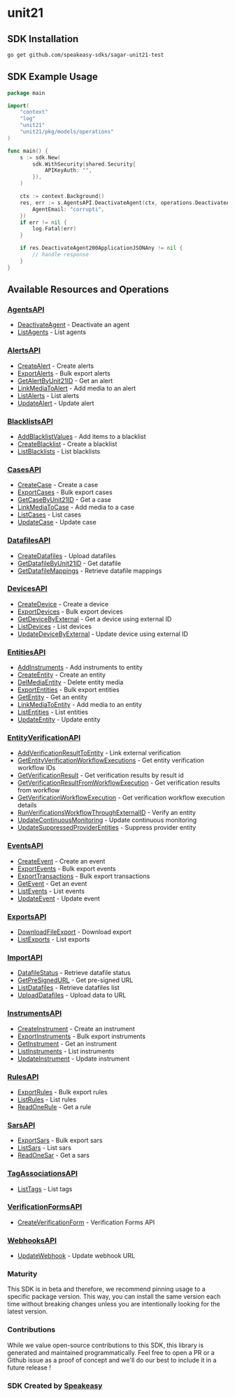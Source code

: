 # unit21

<!-- Start SDK Installation -->
## SDK Installation

```bash
go get github.com/speakeasy-sdks/sagar-unit21-test
```
<!-- End SDK Installation -->

## SDK Example Usage
<!-- Start SDK Example Usage -->
```go
package main

import(
	"context"
	"log"
	"unit21"
	"unit21/pkg/models/operations"
)

func main() {
    s := sdk.New(
        sdk.WithSecurity(shared.Security{
            APIKeyAuth: "",
        }),
    )

    ctx := context.Background()
    res, err := s.AgentsAPI.DeactivateAgent(ctx, operations.DeactivateAgentRequest{
        AgentEmail: "corrupti",
    })
    if err != nil {
        log.Fatal(err)
    }

    if res.DeactivateAgent200ApplicationJSONAny != nil {
        // handle response
    }
}
```
<!-- End SDK Example Usage -->

<!-- Start SDK Available Operations -->
## Available Resources and Operations


### [AgentsAPI](docs/agentsapi/README.md)

* [DeactivateAgent](docs/agentsapi/README.md#deactivateagent) - Deactivate an agent
* [ListAgents](docs/agentsapi/README.md#listagents) - List agents

### [AlertsAPI](docs/alertsapi/README.md)

* [CreateAlert](docs/alertsapi/README.md#createalert) - Create alerts
* [ExportAlerts](docs/alertsapi/README.md#exportalerts) - Bulk export alerts
* [GetAlertByUnit21ID](docs/alertsapi/README.md#getalertbyunit21id) - Get an alert
* [LinkMediaToAlert](docs/alertsapi/README.md#linkmediatoalert) - Add media to an alert
* [ListAlerts](docs/alertsapi/README.md#listalerts) - List alerts
* [UpdateAlert](docs/alertsapi/README.md#updatealert) - Update alert

### [BlacklistsAPI](docs/blacklistsapi/README.md)

* [AddBlacklistValues](docs/blacklistsapi/README.md#addblacklistvalues) - Add items to a blacklist
* [CreateBlacklist](docs/blacklistsapi/README.md#createblacklist) - Create a blacklist
* [ListBlacklists](docs/blacklistsapi/README.md#listblacklists) - List blacklists

### [CasesAPI](docs/casesapi/README.md)

* [CreateCase](docs/casesapi/README.md#createcase) - Create a case
* [ExportCases](docs/casesapi/README.md#exportcases) - Bulk export cases
* [GetCaseByUnit21ID](docs/casesapi/README.md#getcasebyunit21id) - Get a case
* [LinkMediaToCase](docs/casesapi/README.md#linkmediatocase) - Add media to a case
* [ListCases](docs/casesapi/README.md#listcases) - List cases
* [UpdateCase](docs/casesapi/README.md#updatecase) - Update case

### [DatafilesAPI](docs/datafilesapi/README.md)

* [CreateDatafiles](docs/datafilesapi/README.md#createdatafiles) - Upload datafiles
* [GetDatafileByUnit21ID](docs/datafilesapi/README.md#getdatafilebyunit21id) - Get datafile
* [GetDatafileMappings](docs/datafilesapi/README.md#getdatafilemappings) - Retrieve datafile mappings

### [DevicesAPI](docs/devicesapi/README.md)

* [CreateDevice](docs/devicesapi/README.md#createdevice) - Create a device
* [ExportDevices](docs/devicesapi/README.md#exportdevices) - Bulk export devices
* [GetDeviceByExternal](docs/devicesapi/README.md#getdevicebyexternal) - Get a device using external ID
* [ListDevices](docs/devicesapi/README.md#listdevices) - List devices
* [UpdateDeviceByExternal](docs/devicesapi/README.md#updatedevicebyexternal) - Update device using external ID

### [EntitiesAPI](docs/entitiesapi/README.md)

* [AddInstruments](docs/entitiesapi/README.md#addinstruments) - Add instruments to entity
* [CreateEntity](docs/entitiesapi/README.md#createentity) - Create an entity
* [DelMediaEntity](docs/entitiesapi/README.md#delmediaentity) - Delete entity media
* [ExportEntities](docs/entitiesapi/README.md#exportentities) - Bulk export entities
* [GetEntity](docs/entitiesapi/README.md#getentity) - Get an entity
* [LinkMediaToEntity](docs/entitiesapi/README.md#linkmediatoentity) - Add media to an entity
* [ListEntities](docs/entitiesapi/README.md#listentities) - List entities
* [UpdateEntity](docs/entitiesapi/README.md#updateentity) - Update entity

### [EntityVerificationAPI](docs/entityverificationapi/README.md)

* [AddVerificationResultToEntity](docs/entityverificationapi/README.md#addverificationresulttoentity) - Link external verification
* [GetEntityVerificationWorkflowExecutions](docs/entityverificationapi/README.md#getentityverificationworkflowexecutions) - Get entity verification workflow IDs
* [GetVerificationResult](docs/entityverificationapi/README.md#getverificationresult) - Get verification results by result id
* [GetVerificationResultFromWorkflowExecution](docs/entityverificationapi/README.md#getverificationresultfromworkflowexecution) - Get verification results from workflow
* [GetVerificationWorkflowExecution](docs/entityverificationapi/README.md#getverificationworkflowexecution) - Get verification workflow execution details
* [RunVerificationsWorkflowThroughExternalID](docs/entityverificationapi/README.md#runverificationsworkflowthroughexternalid) - Verify an entity
* [UpdateContinuousMonitoring](docs/entityverificationapi/README.md#updatecontinuousmonitoring) - Update continuous monitoring
* [UpdateSuppressedProviderEntities](docs/entityverificationapi/README.md#updatesuppressedproviderentities) - Suppress provider entity

### [EventsAPI](docs/eventsapi/README.md)

* [CreateEvent](docs/eventsapi/README.md#createevent) - Create an event
* [ExportEvents](docs/eventsapi/README.md#exportevents) - Bulk export events
* [ExportTransactions](docs/eventsapi/README.md#exporttransactions) - Bulk export transactions
* [GetEvent](docs/eventsapi/README.md#getevent) - Get an event
* [ListEvents](docs/eventsapi/README.md#listevents) - List events
* [UpdateEvent](docs/eventsapi/README.md#updateevent) - Update event

### [ExportsAPI](docs/exportsapi/README.md)

* [DownloadFileExport](docs/exportsapi/README.md#downloadfileexport) - Download export
* [ListExports](docs/exportsapi/README.md#listexports) - List exports

### [ImportAPI](docs/importapi/README.md)

* [DatafileStatus](docs/importapi/README.md#datafilestatus) - Retrieve datafile status
* [GetPreSignedURL](docs/importapi/README.md#getpresignedurl) - Get pre-signed URL
* [ListDatafiles](docs/importapi/README.md#listdatafiles) - Retrieve datafiles list
* [UploadDatafiles](docs/importapi/README.md#uploaddatafiles) - Upload data to URL

### [InstrumentsAPI](docs/instrumentsapi/README.md)

* [CreateInstrument](docs/instrumentsapi/README.md#createinstrument) - Create an instrument
* [ExportInstruments](docs/instrumentsapi/README.md#exportinstruments) - Bulk export instruments
* [GetInstrument](docs/instrumentsapi/README.md#getinstrument) - Get an instrument
* [ListInstruments](docs/instrumentsapi/README.md#listinstruments) - List instruments
* [UpdateInstrument](docs/instrumentsapi/README.md#updateinstrument) - Update instrument

### [RulesAPI](docs/rulesapi/README.md)

* [ExportRules](docs/rulesapi/README.md#exportrules) - Bulk export rules
* [ListRules](docs/rulesapi/README.md#listrules) - List rules
* [ReadOneRule](docs/rulesapi/README.md#readonerule) - Get a rule

### [SarsAPI](docs/sarsapi/README.md)

* [ExportSars](docs/sarsapi/README.md#exportsars) - Bulk export sars
* [ListSars](docs/sarsapi/README.md#listsars) - List sars
* [ReadOneSar](docs/sarsapi/README.md#readonesar) - Get a sars

### [TagAssociationsAPI](docs/tagassociationsapi/README.md)

* [ListTags](docs/tagassociationsapi/README.md#listtags) - List tags

### [VerificationFormsAPI](docs/verificationformsapi/README.md)

* [CreateVerificationForm](docs/verificationformsapi/README.md#createverificationform) - Verification Forms API

### [WebhooksAPI](docs/webhooksapi/README.md)

* [UpdateWebhook](docs/webhooksapi/README.md#updatewebhook) - Update webhook URL
<!-- End SDK Available Operations -->

### Maturity

This SDK is in beta and therefore, we recommend pinning usage to a specific package version.
This way, you can install the same version each time without breaking changes unless you are intentionally
looking for the latest version.

### Contributions

While we value open-source contributions to this SDK, this library is generated and maintained programmatically.
Feel free to open a PR or a Github issue as a proof of concept and we'll do our best to include it in a future release !

### SDK Created by [Speakeasy](https://docs.speakeasyapi.dev/docs/using-speakeasy/client-sdks)
